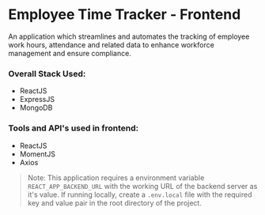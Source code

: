 # Employee Time Tracker - Frontend

An application which streamlines and automates the tracking of employee work hours, attendance and related data to enhance workforce management and ensure compliance. 

### Overall Stack Used:
* ReactJS
* ExpressJS
* MongoDB  
 
### Tools and API's used in frontend:
- ReactJS
- MomentJS
- Axios

> Note: This application requires a environment variable `REACT_APP_BACKEND_URL` with the working URL of the backend server as it's value. If running locally, create a `.env.local` file with the required key and value pair in the root directory of the project. 